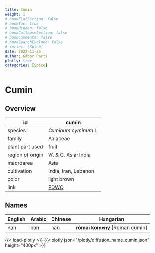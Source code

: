 ```yaml
---
title: Cumin
weight: 1
# bookFlatSection: false
# bookToc: true
# bookHidden: false
# bookCollapseSection: false
# bookComments: false
# bookSearchExclude: false
# series: [Spice]
date: 2022-11-26
author: Gábor Parti
plotly: true
categories: [Spice]
---
```


# Cumin

## Overview

|       id       |                       cumin                       |
|----------------|---------------------------------------------------|
|     species    |                *Cuminum cyminum* L.               |
|     family     |                      Apiaceae                     |
| plant part used|                       fruit                       |
|region of origin|               W. \& C. Asia; India                |
|    macroarea   |                        Asia                       |
|   cultivation  |                India, Iran, Lebanon               |
|      color     |                    light brown                    |
|      link      |[POWO](https://powo.science.kew.org/taxon/840882-1)|

## Names

|English|Arabic|Chinese|           Hungarian          |
|-------|------|-------|------------------------------|
|  nan  |  nan |  nan  |**római kömény** [Roman cumin]|

{{< load-plotly >}}
{{< plotly json="/plotly/diffusion_name_cumin.json" height="400px" >}}